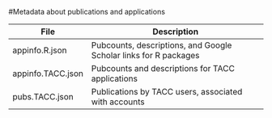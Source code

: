 #Metadata about publications and applications

File | Description
--- | ---
appinfo.R.json    | Pubcounts, descriptions, and Google Scholar links for R packages
appinfo.TACC.json | Pubcounts and descriptions for TACC applications
pubs.TACC.json    | Publications by TACC users, associated with accounts
